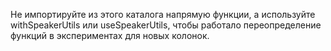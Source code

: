 Не импортируйте из этого каталога напрямую функции, а используйте withSpeakerUtils или useSpeakerUtils, чтобы работало переопределение функций в экспериментах для новых колонок.
